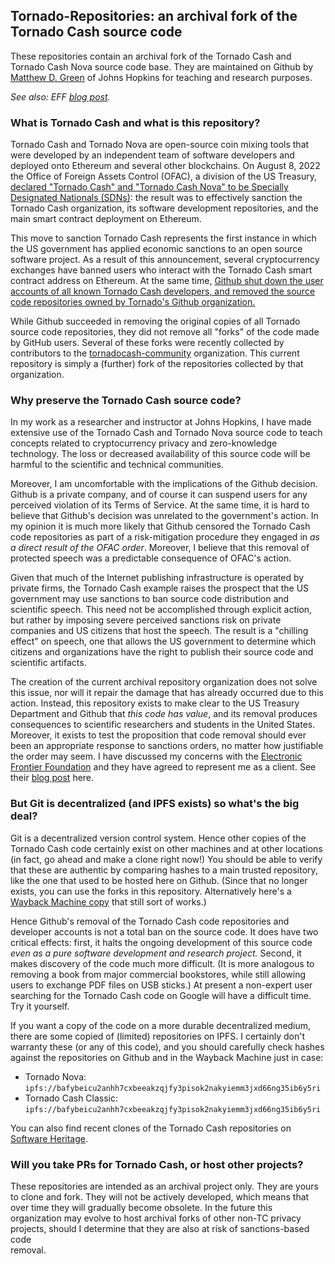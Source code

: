 ## Tornado-Repositories: an archival fork of the Tornado Cash source code

These repositories contain an archival fork of the Tornado Cash and Tornado Cash Nova source code base. 
They are maintained on Github by [Matthew D. Green](https://isi.jhu.edu/~mgreen/) of Johns Hopkins for teaching and research purposes.

*See also: EFF [blog post](https://www.eff.org/deeplinks/2022/08/code-speech-and-tornado-cash-mixer).*

### What is Tornado Cash and what is this repository?

Tornado Cash and Tornado Nova are open-source coin mixing tools that were developed by an independent team of software
developers and deployed onto Ethereum and several other blockchains. On August 8, 2022 the Office of Foreign
Assets Control (OFAC), a division of the US Treasury, [declared "Tornado Cash" and "Tornado Cash Nova" to be
Specially Designated Nationals (SDNs)](https://home.treasury.gov/news/press-releases/jy0916): the result was to effectively sanction the Tornado Cash organization, its software development repositories, and the main smart contract deployment on Ethereum.

This move to sanction Tornado Cash represents the first instance in which the US government has 
applied economic sanctions to an open source software project. As a result of this announcement, several cryptocurrency
exchanges have banned users who interact with the Tornado Cash smart contract address on Ethereum. 
At the same time, [Github shut down the user accounts of all known Tornado Cash developers, and removed the source code repositories owned by Tornado's Github organization.](https://www.theregister.com/2022/08/10/github_tornado_cookies/)

While Github succeeded in removing the original copies of all Tornado source code repositories, they did not remove all "forks" of the code made by GitHub users. Several of these forks were recently collected by contributors to the [tornadocash-community](https://github.com/tornadocash-community) organization. This current repository is simply a (further) fork of the repositories collected by that organization.  

### Why preserve the Tornado Cash source code?

In my work as a researcher and instructor at Johns Hopkins, I have made extensive use of the Tornado Cash and Tornado Nova source code 
to teach concepts related to cryptocurrency privacy and zero-knowledge technology. The loss or decreased availability of this 
source code will be harmful to the scientific and technical communities.

Moreover, I am uncomfortable with the implications of the Github decision. Github is a private company, and of course it can suspend 
users for any perceived violation of its Terms of Service. At the same time, it is hard to believe that Github's decision was unrelated to the government's action. In my opinion it is much more likely that Github censored the 
Tornado Cash code repositories as part of a risk-mitigation procedure they engaged in *as a direct result of the OFAC order*. Moreover, I believe that this removal of protected speech was a predictable consequence of OFAC's action.

Given that much of the Internet publishing infrastructure is operated by private firms, the Tornado Cash example raises the prospect that the US government may use sanctions to ban source code distribution and scientific speech. This need not be accomplished through explicit action, but rather by imposing severe perceived sanctions risk on private companies and US citizens that host the speech. The result is a "chilling effect" on speech, one that allows the US government to determine which citizens and organizations have the right to publish their source code and scientific artifacts. 

The creation of the current archival repository organization does not solve this issue, nor will it repair the damage that has already occurred due to this action. Instead, this repository exists to make clear to the US Treasury Department and Github that *this code has value*, and its removal produces consequences to scientific researchers and students in the United States. Moreover, it exists to test the proposition that code removal should ever been an appropriate response to sanctions orders, no matter how justifiable the order may seem. I have discussed my concerns with the [Electronic Frontier Foundation](https://www.eff.org/) and they have agreed to represent me as a client. See their [blog post](https://www.eff.org/deeplinks/2022/08/code-speech-and-tornado-cash-mixer) here. 

### But Git is decentralized (and IPFS exists) so what's the big deal?

Git is a decentralized version control system. Hence other copies of the Tornado Cash code certainly exist 
on other machines and at other locations (in fact, go ahead and make a clone right now!) You should be able to verify that these 
are authentic by comparing hashes to a main trusted repository, like the one that used to be hosted here on Github. (Since that no longer exists, you can use the forks in this repository. Alternatively here's a [Wayback Machine copy](https://web.archive.org/web/20220808144505/https://github.com/tornadocash) that still sort of works.)

Hence  Github's removal of the Tornado Cash code repositories and developer accounts is not a total ban on the source code. It does have two critical effects: first, it halts the ongoing development of this source code *even as a pure software 
development and research project.* Second, it makes discovery of the code much more difficult. (It is more analogous to removing a book from major commercial bookstores, while still allowing users to exchange PDF files on USB sticks.) At present a non-expert user searching for the Tornado Cash code on Google will have a difficult time. Try it yourself.

If you want a copy of the code on a more durable decentralized medium, there are some copied of (limited) repositories on IPFS. I certainly don't warranty these (or any of this code), and you should carefully check hashes against the repositories on Github and in the Wayback Machine just in case:

* Tornado Nova: `ipfs://bafybeicu2anhh7cxbeeakzqjfy3pisok2nakyiemm3jxd66ng35ib6y5ri`
* Tornado Cash Classic: `ipfs://bafybeicu2anhh7cxbeeakzqjfy3pisok2nakyiemm3jxd66ng35ib6y5ri`

You can also find recent clones of the Tornado Cash repositories on [Software Heritage](https://archive.softwareheritage.org/browse/search/?q=tornadocash&with_visit=true&with_content=true).

### Will you take PRs for Tornado Cash, or host other projects?

These repositories are intended as an archival project only. They are yours to clone and fork. They will not be actively developed,
which means that over time they will gradually become obsolete. In the future this organization may evolve to host archival forks of other non-TC privacy projects, should I determine that they are also at risk of sanctions-based code  
removal.
